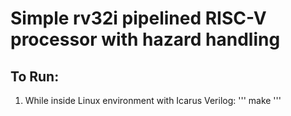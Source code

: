 # Simple rv32i pipelined RISC-V processor with hazard handling

## To Run:
1. While inside Linux environment with Icarus Verilog:
'''
make
'''

